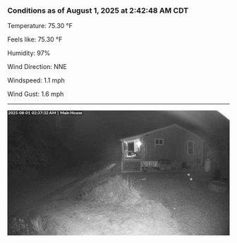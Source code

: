 ### Conditions as of August 1, 2025 at 2:42:48 AM CDT 

Temperature: 75.30 &deg;F

Feels like: 75.30 &deg;F

Humidity: 97%

Wind Direction: NNE

Windspeed: 1.1 mph

Wind Gust: 1.6 mph

---

<img src="./images/latest.jpeg"/>

